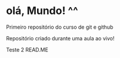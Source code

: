 # olá, Mundo! ^^
 Primeiro repositório do curso de git e github

Repositório criado durante uma aula ao vivo!

Teste 2 READ.ME